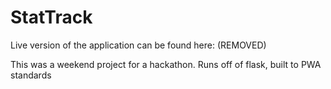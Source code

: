 # StatTrack

Live version of the application can be found here: (REMOVED)

This was a weekend project for a hackathon. 
Runs off of flask, built to PWA standards
